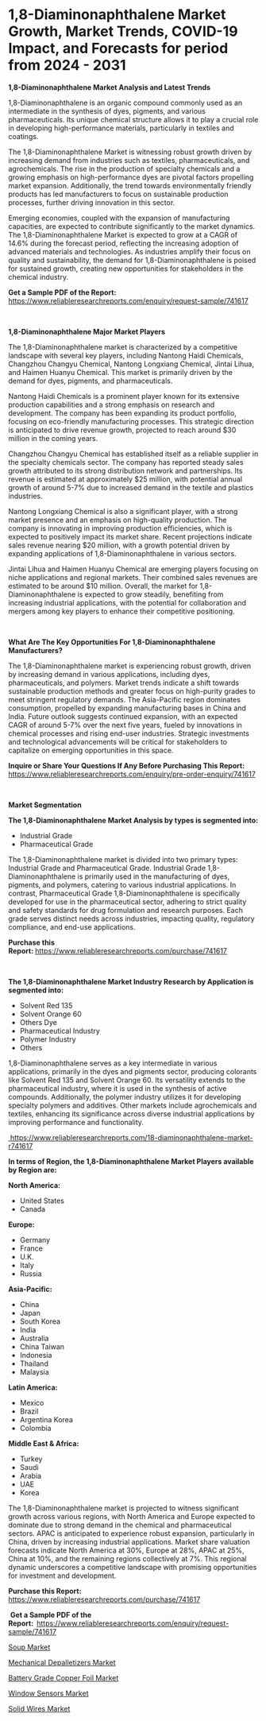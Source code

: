 <p><h1>1,8-Diaminonaphthalene Market Growth, Market Trends, COVID-19 Impact, and Forecasts for period from 2024 - 2031</h1></p><p><strong>1,8-Diaminonaphthalene Market Analysis and Latest Trends</strong></p>
<p><p>1,8-Diaminonaphthalene is an organic compound commonly used as an intermediate in the synthesis of dyes, pigments, and various pharmaceuticals. Its unique chemical structure allows it to play a crucial role in developing high-performance materials, particularly in textiles and coatings. </p><p>The 1,8-Diaminonaphthalene Market is witnessing robust growth driven by increasing demand from industries such as textiles, pharmaceuticals, and agrochemicals. The rise in the production of specialty chemicals and a growing emphasis on high-performance dyes are pivotal factors propelling market expansion. Additionally, the trend towards environmentally friendly products has led manufacturers to focus on sustainable production processes, further driving innovation in this sector.</p><p>Emerging economies, coupled with the expansion of manufacturing capacities, are expected to contribute significantly to the market dynamics. The 1,8-Diaminonaphthalene Market is expected to grow at a CAGR of 14.6% during the forecast period, reflecting the increasing adoption of advanced materials and technologies. As industries amplify their focus on quality and sustainability, the demand for 1,8-Diaminonaphthalene is poised for sustained growth, creating new opportunities for stakeholders in the chemical industry.</p></p>
<p><strong>Get a Sample PDF of the Report:&nbsp;</strong> <a href="https://www.reliableresearchreports.com/enquiry/request-sample/741617?utm_campaign=7&utm_medium=2&utm_source=Github&utm_content=ia&utm_term=29092024&utm_id=18-diaminonaphthalene">https://www.reliableresearchreports.com/enquiry/request-sample/741617</a></p>
<p>&nbsp;</p>
<p><strong>1,8-Diaminonaphthalene Major Market Players</strong></p>
<p><p>The 1,8-Diaminonaphthalene market is characterized by a competitive landscape with several key players, including Nantong Haidi Chemicals, Changzhou Changyu Chemical, Nantong Longxiang Chemical, Jintai Lihua, and Haimen Huanyu Chemical. This market is primarily driven by the demand for dyes, pigments, and pharmaceuticals.</p><p>Nantong Haidi Chemicals is a prominent player known for its extensive production capabilities and a strong emphasis on research and development. The company has been expanding its product portfolio, focusing on eco-friendly manufacturing processes. This strategic direction is anticipated to drive revenue growth, projected to reach around $30 million in the coming years.</p><p>Changzhou Changyu Chemical has established itself as a reliable supplier in the specialty chemicals sector. The company has reported steady sales growth attributed to its strong distribution network and partnerships. Its revenue is estimated at approximately $25 million, with potential annual growth of around 5-7% due to increased demand in the textile and plastics industries.</p><p>Nantong Longxiang Chemical is also a significant player, with a strong market presence and an emphasis on high-quality production. The company is innovating in improving production efficiencies, which is expected to positively impact its market share. Recent projections indicate sales revenue nearing $20 million, with a growth potential driven by expanding applications of 1,8-Diaminonaphthalene in various sectors.</p><p>Jintai Lihua and Haimen Huanyu Chemical are emerging players focusing on niche applications and regional markets. Their combined sales revenues are estimated to be around $10 million. Overall, the market for 1,8-Diaminonaphthalene is expected to grow steadily, benefiting from increasing industrial applications, with the potential for collaboration and mergers among key players to enhance their competitive positioning.</p></p>
<p>&nbsp;</p>
<p><strong>What Are The Key Opportunities For 1,8-Diaminonaphthalene Manufacturers?</strong></p>
<p><p>The 1,8-Diaminonaphthalene market is experiencing robust growth, driven by increasing demand in various applications, including dyes, pharmaceuticals, and polymers. Market trends indicate a shift towards sustainable production methods and greater focus on high-purity grades to meet stringent regulatory demands. The Asia-Pacific region dominates consumption, propelled by expanding manufacturing bases in China and India. Future outlook suggests continued expansion, with an expected CAGR of around 5-7% over the next five years, fueled by innovations in chemical processes and rising end-user industries. Strategic investments and technological advancements will be critical for stakeholders to capitalize on emerging opportunities in this space.</p></p>
<p><strong>Inquire or Share Your Questions If Any Before Purchasing This Report:</strong> <a href="https://www.reliableresearchreports.com/enquiry/pre-order-enquiry/741617?utm_campaign=7&utm_medium=2&utm_source=Github&utm_content=ia&utm_term=29092024&utm_id=18-diaminonaphthalene">https://www.reliableresearchreports.com/enquiry/pre-order-enquiry/741617</a></p>
<p>&nbsp;</p>
<p><strong>Market Segmentation</strong></p>
<p><strong>The 1,8-Diaminonaphthalene Market Analysis by types is segmented into:</strong></p>
<p><ul><li>Industrial Grade</li><li>Pharmaceutical Grade</li></ul></p>
<p><p>The 1,8-Diaminonaphthalene market is divided into two primary types: Industrial Grade and Pharmaceutical Grade. Industrial Grade 1,8-Diaminonaphthalene is primarily used in the manufacturing of dyes, pigments, and polymers, catering to various industrial applications. In contrast, Pharmaceutical Grade 1,8-Diaminonaphthalene is specifically developed for use in the pharmaceutical sector, adhering to strict quality and safety standards for drug formulation and research purposes. Each grade serves distinct needs across industries, impacting quality, regulatory compliance, and end-use applications.</p></p>
<p><strong>Purchase this Report:&nbsp;</strong><a href="https://www.reliableresearchreports.com/purchase/741617?utm_campaign=7&utm_medium=2&utm_source=Github&utm_content=ia&utm_term=29092024&utm_id=18-diaminonaphthalene">https://www.reliableresearchreports.com/purchase/741617</a></p>
<p>&nbsp;</p>
<p><strong>The 1,8-Diaminonaphthalene Market Industry Research by Application is segmented into:</strong></p>
<p><ul><li>Solvent Red 135</li><li>Solvent Orange 60</li><li>Others Dye</li><li>Pharmaceutical Industry</li><li>Polymer Industry</li><li>Others</li></ul></p>
<p><p>1,8-Diaminonaphthalene serves as a key intermediate in various applications, primarily in the dyes and pigments sector, producing colorants like Solvent Red 135 and Solvent Orange 60. Its versatility extends to the pharmaceutical industry, where it is used in the synthesis of active compounds. Additionally, the polymer industry utilizes it for developing specialty polymers and additives. Other markets include agrochemicals and textiles, enhancing its significance across diverse industrial applications by improving performance and functionality.</p></p>
<p><a href="https://www.reliableresearchreports.com/18-diaminonaphthalene-market-r741617?utm_campaign=7&utm_medium=2&utm_source=Github&utm_content=ia&utm_term=29092024&utm_id=18-diaminonaphthalene">&nbsp;https://www.reliableresearchreports.com/18-diaminonaphthalene-market-r741617</a></p>
<p><strong>In terms of Region, the 1,8-Diaminonaphthalene Market Players available by Region are:</strong></p>
<p>
    <p> <strong> North America: </strong>
        <ul>
            <li>United States</li>
            <li>Canada</li>
        </ul>
        </p> 
    <p> <strong> Europe: </strong>
        <ul>
            <li>Germany</li>
            <li>France</li>
            <li>U.K.</li>
            <li>Italy</li>
            <li>Russia</li>
        </ul>
        </p> 
    <p> <strong> Asia-Pacific: </strong>
        <ul>
            <li>China</li>
            <li>Japan</li>
            <li>South Korea</li>
            <li>India</li>
            <li>Australia</li>
            <li>China Taiwan</li>
            <li>Indonesia</li>
            <li>Thailand</li>
            <li>Malaysia</li>
        </ul>
        </p> 
    <p> <strong> Latin America: </strong>
        <ul>
            <li>Mexico</li>
            <li>Brazil</li>
            <li>Argentina Korea</li>
            <li>Colombia</li>
        </ul>
        </p> 
    <p> <strong> Middle East & Africa: </strong>
        <ul>
            <li>Turkey</li>
            <li>Saudi</li>
            <li>Arabia</li>
            <li>UAE</li>
            <li>Korea</li>
        </ul>
    </p>
    </p>
<p><p>The 1,8-Diaminonaphthalene market is projected to witness significant growth across various regions, with North America and Europe expected to dominate due to strong demand in the chemical and pharmaceutical sectors. APAC is anticipated to experience robust expansion, particularly in China, driven by increasing industrial applications. Market share valuation forecasts indicate North America at 30%, Europe at 28%, APAC at 25%, China at 10%, and the remaining regions collectively at 7%. This regional dynamic underscores a competitive landscape with promising opportunities for investment and development.</p></p>
<p><strong>Purchase this Report: </strong><a href="https://www.reliableresearchreports.com/purchase/741617?utm_campaign=7&utm_medium=2&utm_source=Github&utm_content=ia&utm_term=29092024&utm_id=18-diaminonaphthalene">https://www.reliableresearchreports.com/purchase/741617</a></p>
<p>&nbsp;<strong>Get a Sample PDF of the Report:&nbsp;&nbsp;</strong><a href="https://www.reliableresearchreports.com/enquiry/request-sample/741617?utm_campaign=7&utm_medium=2&utm_source=Github&utm_content=ia&utm_term=29092024&utm_id=18-diaminonaphthalene">https://www.reliableresearchreports.com/enquiry/request-sample/741617</a></p>
<p><strong></strong></p>
<p><p><a href="https://www.linkedin.com/pulse/charting-future-comprehensive-analysis-global-soup-market-2024-6i4sc?utm_campaign=7&utm_medium=2&utm_source=Github&utm_content=ia&utm_term=29092024&utm_id=18-diaminonaphthalene">Soup Market</a></p><p><a href="https://github.com/angelajermaine/Market-Research-Report-List-5/blob/main/mechanical-depalletizers-market.md?utm_campaign=7&utm_medium=2&utm_source=Github&utm_content=ia&utm_term=29092024&utm_id=18-diaminonaphthalene">Mechanical Depalletizers Market</a></p><p><a href="https://github.com/NargisHussain432/Market-Research-Report-List-1/blob/main/battery-grade-copper-foil-market.md?utm_campaign=7&utm_medium=2&utm_source=Github&utm_content=ia&utm_term=29092024&utm_id=18-diaminonaphthalene">Battery Grade Copper Foil Market</a></p><p><a href="https://issuu.com/reportprime-2/docs/window-sensors-market-size-2030.ppt_0137d65b494814?utm_campaign=7&utm_medium=2&utm_source=Github&utm_content=ia&utm_term=29092024&utm_id=18-diaminonaphthalene">Window Sensors Market</a></p><p><a href="https://www.linkedin.com/pulse/global-solid-wires-market-sector2024-2031-metrics-strategic-rzaic?utm_campaign=7&utm_medium=2&utm_source=Github&utm_content=ia&utm_term=29092024&utm_id=18-diaminonaphthalene">Solid Wires Market</a></p></p>